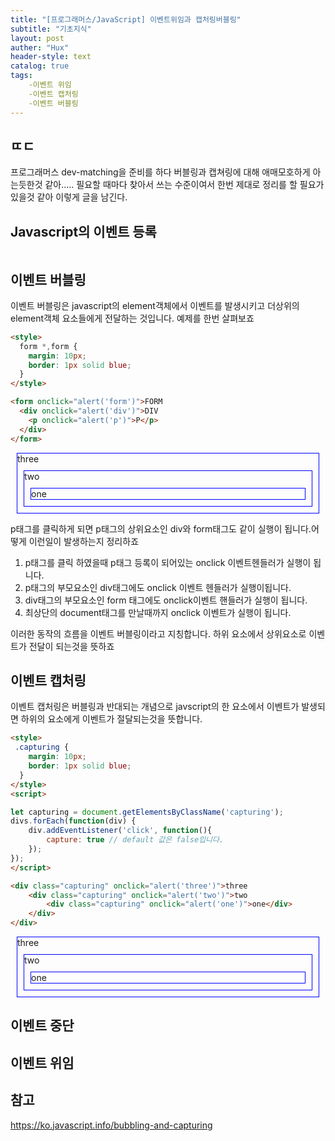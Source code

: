 ```yaml
---
title: "[프로그래머스/JavaScript] 이벤트위임과 캡처링버블링"
subtitle: "기초지식"
layout: post
auther: "Hux"
header-style: text
catalog: true
tags:
    -이벤트 위임
    -이벤트 캡처링
    -이벤트 버블링
---
```


ㄸㄷ
---
프로그래머스 dev-matching을 준비를 하다 버블링과 캡쳐링에 대해 애매모호하게 아는듯한것 같아.....
필요할 때마다 찾아서 쓰는 수준이여서 한번 제대로 정리를 할 필요가 있을것 같아 이렇게 글을 남긴다.



Javascript의 이벤트 등록
---

```js


```

이벤트 버블링
-------

이벤트 버블링은 javascript의 element객체에서 이벤트를 발생시키고 더상위의 element객체 요소들에게 전달하는 것입니다.
예제를 한번 살펴보죠

```html
<style>
  form *,form {
    margin: 10px;
    border: 1px solid blue;
  }
</style>

<form onclick="alert('form')">FORM
  <div onclick="alert('div')">DIV
    <p onclick="alert('p')">P</p>
  </div>
</form>
```

<html>
<style>
 .bubbling {
    margin: 10px;
    border: 1px solid blue;
  }
</style>

<div class="bubbling" onclick="alert('form')">three
    <div class="bubbling" onclick="alert('div')">two
        <div class="bubbling" onclick="alert('p')">one</div>
    </div>
</div>

</html>

p태그를 클릭하게 되면 p태그의 상위요소인 div와 form태그도 같이 실행이 됩니다.어떻게 이런일이 발생하는지 정리하죠

1. p태그를 클릭 하였을때 p태그 등록이 되어있는 onclick 이벤트헨들러가 실행이 됩니다.
2. p태그의 부모요소인 div태그에도 onclick 이벤트 헨들러가 실행이됩니다.
3. div태그의 부모요소인 form 태그에도 onclick이벤트 핸들러가 실행이 됩니다.
4. 최상단의 document태그를 만날때까지 onclick 이벤트가 실행이 됩니다.

이러한 동작의 흐름을 이벤트 버블링이라고 지칭합니다. 하위 요소에서 상위요소로 이벤트가 전달이 되는것을 뜻하죠



이벤트 캡처링
---
이벤트 캡처링은 버블링과 반대되는 개념으로 javscript의 한 요소에서 이벤트가 발생되면 하위의 요소에게 이벤트가 절달되는것을 뜻합니다.

```html
<style>
 .capturing {
    margin: 10px;
    border: 1px solid blue;
  }
</style>
<script>

let capturing = document.getElementsByClassName('capturing');
divs.forEach(function(div) {
	div.addEventListener('click', function(){
		capture: true // default 값은 false입니다.
	});
});
</script>

<div class="capturing" onclick="alert('three')">three
    <div class="capturing" onclick="alert('two')">two
        <div class="capturing" onclick="alert('one')">one</div>
    </div>
</div>
```
<html>
<style>
 .capturing {
    margin: 10px;
    border: 1px solid blue;
  }
</style>
<script>
let capturing = document.getElementsByClassName('capturing');
divs.forEach(function(div) {
	div.addEventListener('click', function(){
		capture: true // default 값은 false입니다.
	});
});
</script>

<div class="capturing" onclick="alert('three')">three
    <div class="capturing" onclick="alert('two')">two
        <div class="capturing" onclick="alert('one')">one</div>
    </div>
</div>
</html>

이벤트 중단
---


이벤트 위임
---



참고
---
<https://ko.javascript.info/bubbling-and-capturing>